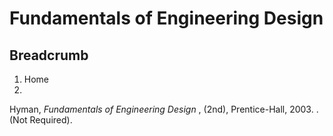 #  Fundamentals of Engineering Design

## Breadcrumb

  1. Home
  2. 

Hyman, _Fundamentals of Engineering Design_ , (2nd), Prentice-Hall, 2003. .
(Not Required).

